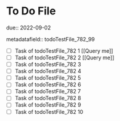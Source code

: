 # To Do File

due:: 2022-09-02

metadatafield:: todoTestFile_782_99

- [ ] Task of todoTestFile_782 1 [[Query me]]
- [ ] Task of todoTestFile_782 2 [[Query me]]
- [ ] Task of todoTestFile_782 3
- [ ] Task of todoTestFile_782 4
- [ ] Task of todoTestFile_782 5
- [ ] Task of todoTestFile_782 6
- [ ] Task of todoTestFile_782 7
- [ ] Task of todoTestFile_782 8
- [ ] Task of todoTestFile_782 9
- [ ] Task of todoTestFile_782 10
